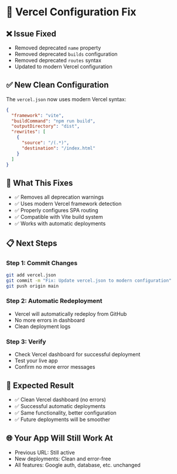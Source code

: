 # 🔧 Vercel Configuration Fix

## ❌ **Issue Fixed**
- Removed deprecated `name` property
- Removed deprecated `builds` configuration  
- Removed deprecated `routes` syntax
- Updated to modern Vercel configuration

## ✅ **New Clean Configuration**

The `vercel.json` now uses modern Vercel syntax:

```json
{
  "framework": "vite",
  "buildCommand": "npm run build", 
  "outputDirectory": "dist",
  "rewrites": [
    {
      "source": "/(.*)",
      "destination": "/index.html"
    }
  ]
}
```

## 🚀 **What This Fixes**
- ✅ Removes all deprecation warnings
- ✅ Uses modern Vercel framework detection
- ✅ Properly configures SPA routing
- ✅ Compatible with Vite build system
- ✅ Works with automatic deployments

## 📋 **Next Steps**

### **Step 1: Commit Changes**
```bash
git add vercel.json
git commit -m "Fix: Update vercel.json to modern configuration"
git push origin main
```

### **Step 2: Automatic Redeployment**
- Vercel will automatically redeploy from GitHub
- No more errors in dashboard
- Clean deployment logs

### **Step 3: Verify**
- Check Vercel dashboard for successful deployment
- Test your live app
- Confirm no more error messages

## 🎯 **Expected Result**
- ✅ Clean Vercel dashboard (no errors)
- ✅ Successful automatic deployments
- ✅ Same functionality, better configuration
- ✅ Future deployments will be smoother

## 🌐 **Your App Will Still Work At**
- Previous URL: Still active
- New deployments: Clean and error-free
- All features: Google auth, database, etc. unchanged